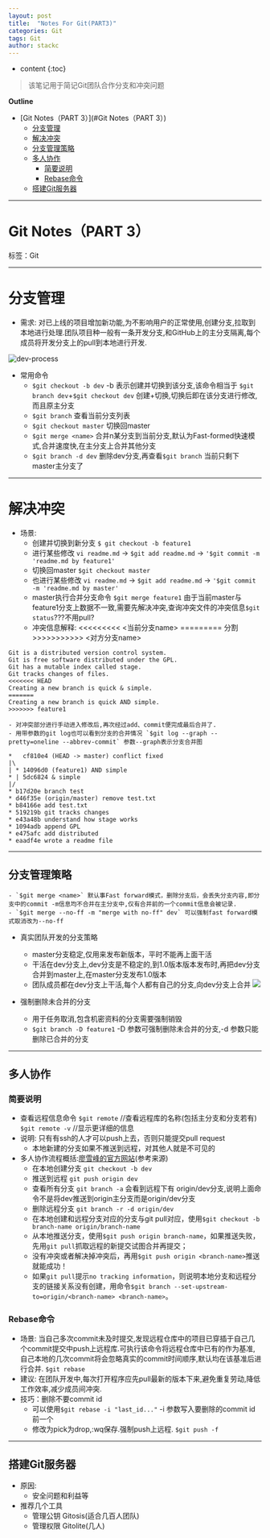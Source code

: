 ```yaml
---
layout: post
title:  "Notes For Git(PART3)"
categories: Git
tags: Git
author: stackc
---
```


* content
{:toc}

>该笔记用于简记Git团队合作分支和冲突问题




**Outline**

- [Git Notes（PART 3）](#Git Notes（PART 3）)
	- [分支管理](#分支管理)
	- [解决冲突](#解决冲突)
	- [分支管理策略](#分支管理策略)
	- [多人协作](#多人协作)
		- [简要说明](#简要说明)
		- [Rebase命令](#Rebase命令)
	- [搭建Git服务器](#搭建Git服务器)



---

# Git Notes（PART 3）

标签：Git

---

# 分支管理

- 需求: 对已上线的项目增加新功能,为不影响用户的正常使用,创建分支,拉取到本地进行处理.团队项目种一般有一条开发分支,和GitHub上的主分支隔离,每个成员将开发分支上的pull到本地进行开发.

![dev-process](resources/dev-process.JPG)

- 常用命令
	- `$git checkout -b dev` -b 表示创建并切换到该分支,该命令相当于 `$git branch dev`+`$git checkout dev` 创建+切换,切换后即在该分支进行修改,而且原主分支
	- `$git branch` 查看当前分支列表
	- `$git checkout master` 切换回master
	- `$git merge <name>` 合并n某分支到当前分支,默认为Fast-formed快速模式,合并速度快,在主分支上合并其他分支
	- `$git branch -d dev` 删除dev分支,再查看`$git branch` 当前只剩下master主分支了

---

# 解决冲突

- 场景:
	- 创建并切换到新分支 `$ git checkout -b feature1`
	- 进行某些修改 `vi readme.md` -> `$git add readme.md` -> `'$git commit -m 'readme.md by feature1'` 
	- 切换回master `$git checkout master` 
	- 也进行某些修改 `vi readme.md` -> `$git add readme.md` -> `'$git commit -m 'readme.md by master'` 
	- master执行合并分支命令 `$git merge feature1` 由于当前master与feature1分支上数据不一致,需要先解决冲突,查询冲突文件的冲突信息`$git status`???不用pull?
	- 冲突信息解释: <<<<<<<<< <当前分支name> ========= 分割 >>>>>>>>>>> <对方分支name>
```
Git is a distributed version control system.
Git is free software distributed under the GPL.
Git has a mutable index called stage.
Git tracks changes of files.
<<<<<<< HEAD
Creating a new branch is quick & simple.
=======
Creating a new branch is quick AND simple.
>>>>>>> feature1
```
	- 对冲突部分进行手动进入修改后,再次经过add、commit便完成最后合并了.
	- 用带参数的git log也可以看到分支的合并情况 `$git log --graph --pretty=oneline --abbrev-commit` 参数--graph表示分支合并图

```
*   cf810e4 (HEAD -> master) conflict fixed
|\  
| * 14096d0 (feature1) AND simple
* | 5dc6824 & simple
|/  
* b17d20e branch test
* d46f35e (origin/master) remove test.txt
* b84166e add test.txt
* 519219b git tracks changes
* e43a48b understand how stage works
* 1094adb append GPL
* e475afc add distributed
* eaadf4e wrote a readme file
```

---

## 分支管理策略

	- `$git merge <name>` 默认事Fast forward模式，删除分支后，会丢失分支内容,即分支中的commit -m信息均不合并在主分支中,仅有合并前的一个commit信息会被记录.
	- `$git merge --no-ff -m "merge with no-ff" dev` 可以强制fast forward模式取消改为--no-ff


- 真实团队开发的分支策略
	- master分支稳定,仅用来发布新版本，平时不能再上面干活
	- 干活在dev分支上,dev分支是不稳定的,到1.0版本版本发布时,再把dev分支合并到master上,在master分支发布1.0版本
	- 团队成员都在dev分支上干活,每个人都有自己的分支,向dev分支上合并
![](resources/group-dev.png)
	
- 强制删除未合并的分支
	- 用于任务取消,包含机密资料的分支需要强制销毁
	- `$git branch -D feature1` -D 参数可强制删除未合并的分支,-d 参数只能删除已合并的分支

---

## 多人协作

### 简要说明

- 查看远程信息命令
`$git remote` //查看远程库的名称(包括主分支和分支若有)
`$git remote -v` //显示更详细的信息
- 说明: 只有有ssh的人才可以push上去，否则只能提交pull request
	- 本地新建的分支如果不推送到远程，对其他人就是不可见的
- 多人协作流程概括:[廖雪峰的官方网站](https://www.liaoxuefeng.com/wiki/0013739516305929606dd18361248578c67b8067c8c017b000/0013760174128707b935b0be6fc4fc6ace66c4f15618f8d000)(参考来源)
	- 在本地创建分支 `git checkout -b dev`
	- 推送到远程 `git push origin dev`
	- 查看所有分支 `git branch -a` 会看到远程下有 origin/dev分支,说明上面命令不是将dev推送到origin主分支而是origin/dev分支
	- 删除远程分支 `git branch -r -d origin/dev`
	- 在本地创建和远程分支对应的分支与git pull对应，使用`$git checkout -b branch-name origin/branch-name`
	- 从本地推送分支，使用`$git push origin branch-name`，如果推送失败，先用`git pull`抓取远程的新提交试图合并再提交；
	- 没有冲突或者解决掉冲突后，再用`$git push origin <branch-name>`推送就能成功！
	- 如果`git pull`提示`no tracking information`，则说明本地分支和远程分支的链接关系没有创建，用命令`$git branch --set-upstream-to=origin/<branch-name> <branch-name>`。

### Rebase命令

- 场景: 当自己多次commit未及时提交,发现远程仓库中的项目已穿插于自己几个commit提交中push上远程库.可执行该命令将远程仓库中已有的作为基准,自己本地的几次commit将会忽略真实的commit时间顺序,默认均在该基准后进行合并.
`$git rebase`
- 建议: 在团队开发中,每次打开程序应先pull最新的版本下来,避免重复劳动,降低工作效率,减少成员间冲突.
- 技巧：删除不要commit id
	- 可以使用`$git rebase -i "last_id..."` -i 参数写入要删除的commit id前一个
	- 修改为pick为drop,:wq保存.强制push上远程. `$git push -f` 

---

## 搭建Git服务器

- 原因:
	- 安全问题和利益等
- 推荐几个工具
	- 管理公钥 Gitosis(适合几百人团队)
	- 管理权限 Gitolite(几人)